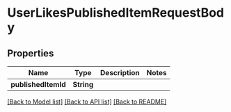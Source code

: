 # UserLikesPublishedItemRequestBody

## Properties
Name | Type | Description | Notes
------------ | ------------- | ------------- | -------------
**publishedItemId** | **String** |  | 

[[Back to Model list]](../README.md#documentation-for-models) [[Back to API list]](../README.md#documentation-for-api-endpoints) [[Back to README]](../README.md)


